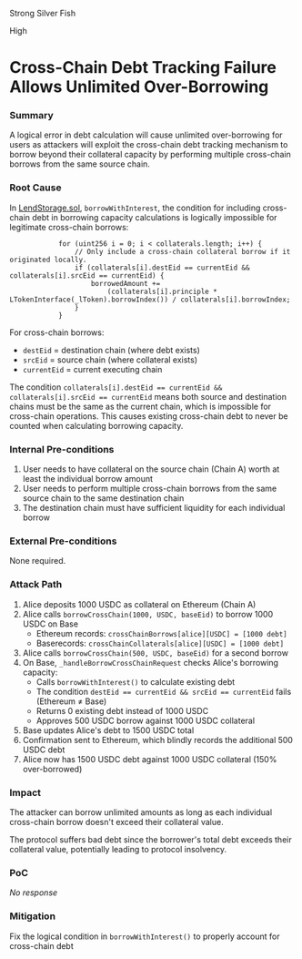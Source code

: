 Strong Silver Fish

High

# Cross-Chain Debt Tracking Failure Allows Unlimited Over-Borrowing

### Summary

A logical error in debt calculation will cause unlimited over-borrowing for users as attackers will exploit the cross-chain debt tracking mechanism to borrow beyond their collateral capacity by performing multiple cross-chain borrows from the same source chain.

### Root Cause

In [LendStorage.sol](https://github.com/sherlock-audit/2025-05-lend-audit-contest/blob/713372a1ccd8090ead836ca6b1acf92e97de4679/Lend-V2/src/LayerZero/LendStorage.sol#L495-L501), `borrowWithInterest`,  the condition for including cross-chain debt in borrowing capacity calculations is logically impossible for legitimate cross-chain borrows:

```solidity
            for (uint256 i = 0; i < collaterals.length; i++) {
                // Only include a cross-chain collateral borrow if it originated locally.
                if (collaterals[i].destEid == currentEid && collaterals[i].srcEid == currentEid) {
                    borrowedAmount +=
                        (collaterals[i].principle * LTokenInterface(_lToken).borrowIndex()) / collaterals[i].borrowIndex;
                }
            }
```

For cross-chain borrows:
- `destEid` = destination chain (where debt exists) 
- `srcEid` = source chain (where collateral exists)
- `currentEid` = current executing chain

The condition `collaterals[i].destEid == currentEid && collaterals[i].srcEid == currentEid` means both source and destination chains must be the same as the current chain, which is impossible for cross-chain operations. This causes existing cross-chain debt to never be counted when calculating borrowing capacity.

### Internal Pre-conditions

1. User needs to have collateral on the source chain (Chain A) worth at least the individual borrow amount
2. User needs to perform multiple cross-chain borrows from the same source chain to the same destination chain
3. The destination chain must have sufficient liquidity for each individual borrow

### External Pre-conditions

None required.

### Attack Path

1. Alice deposits 1000 USDC as collateral on Ethereum (Chain A)
2. Alice calls `borrowCrossChain(1000, USDC, baseEid)` to borrow 1000 USDC on Base
   - Ethereum records: `crossChainBorrows[alice][USDC] = [1000 debt]`
   - Baserecords: `crossChainCollaterals[alice][USDC] = [1000 debt]`
3. Alice calls `borrowCrossChain(500, USDC, baseEid)` for a second borrow
4. On Base, `_handleBorrowCrossChainRequest` checks Alice's borrowing capacity:
   - Calls `borrowWithInterest()` to calculate existing debt
   - The condition `destEid == currentEid && srcEid == currentEid` fails (Ethereum ≠ Base)
   - Returns 0 existing debt instead of 1000 USDC
   - Approves 500 USDC borrow against 1000 USDC collateral
5. Base updates Alice's debt to 1500 USDC total
6. Confirmation sent to Ethereum, which blindly records the additional 500 USDC debt
7. Alice now has 1500 USDC debt against 1000 USDC collateral (150% over-borrowed)

### Impact

The attacker can borrow unlimited amounts as long as each individual cross-chain borrow doesn't exceed their collateral value.

The protocol suffers bad debt since the borrower's total debt exceeds their collateral value, potentially leading to protocol insolvency.

### PoC

_No response_

### Mitigation

Fix the logical condition in `borrowWithInterest()` to properly account for cross-chain debt